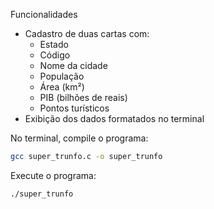 Funcionalidades

- Cadastro de duas cartas com:
  - Estado
  - Código
  - Nome da cidade
  - População
  - Área (km²)
  - PIB (bilhões de reais)
  - Pontos turísticos
- Exibição dos dados formatados no terminal

No terminal, compile o programa:
   ```bash
   gcc super_trunfo.c -o super_trunfo
   ```
Execute o programa:
   ```bash
   ./super_trunfo
   ```
